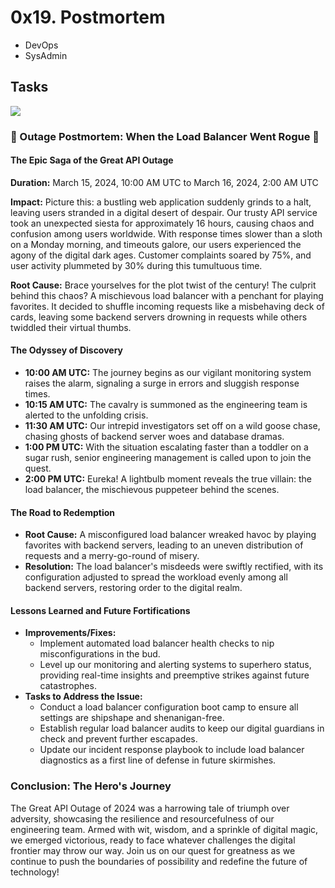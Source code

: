 # 0x19. Postmortem
+ DevOps
+ SysAdmin

## Tasks
<img src="https://twitter.com/devopsreact/status/834887829486399488"/>

### 🚀 Outage Postmortem: When the Load Balancer Went Rogue 🚨

#### The Epic Saga of the Great API Outage

**Duration:** March 15, 2024, 10:00 AM UTC to March 16, 2024, 2:00 AM UTC

**Impact:** Picture this: a bustling web application suddenly grinds to a halt, leaving users stranded in a digital desert of despair. Our trusty API service took an unexpected siesta for approximately 16 hours, causing chaos and confusion among users worldwide. With response times slower than a sloth on a Monday morning, and timeouts galore, our users experienced the agony of the digital dark ages. Customer complaints soared by 75%, and user activity plummeted by 30% during this tumultuous time.

**Root Cause:** Brace yourselves for the plot twist of the century! The culprit behind this chaos? A mischievous load balancer with a penchant for playing favorites. It decided to shuffle incoming requests like a misbehaving deck of cards, leaving some backend servers drowning in requests while others twiddled their virtual thumbs.

#### The Odyssey of Discovery

- **10:00 AM UTC:** The journey begins as our vigilant monitoring system raises the alarm, signaling a surge in errors and sluggish response times.
- **10:15 AM UTC:** The cavalry is summoned as the engineering team is alerted to the unfolding crisis.
- **11:30 AM UTC:** Our intrepid investigators set off on a wild goose chase, chasing ghosts of backend server woes and database dramas.
- **1:00 PM UTC:** With the situation escalating faster than a toddler on a sugar rush, senior engineering management is called upon to join the quest.
- **2:00 PM UTC:** Eureka! A lightbulb moment reveals the true villain: the load balancer, the mischievous puppeteer behind the scenes.

#### The Road to Redemption

- **Root Cause:** A misconfigured load balancer wreaked havoc by playing favorites with backend servers, leading to an uneven distribution of requests and a merry-go-round of misery.
- **Resolution:** The load balancer's misdeeds were swiftly rectified, with its configuration adjusted to spread the workload evenly among all backend servers, restoring order to the digital realm.

#### Lessons Learned and Future Fortifications

- **Improvements/Fixes:**
  - Implement automated load balancer health checks to nip misconfigurations in the bud.
  - Level up our monitoring and alerting systems to superhero status, providing real-time insights and preemptive strikes against future catastrophes.
- **Tasks to Address the Issue:**
  - Conduct a load balancer configuration boot camp to ensure all settings are shipshape and shenanigan-free.
  - Establish regular load balancer audits to keep our digital guardians in check and prevent further escapades.
  - Update our incident response playbook to include load balancer diagnostics as a first line of defense in future skirmishes.

### Conclusion: The Hero's Journey

The Great API Outage of 2024 was a harrowing tale of triumph over adversity, showcasing the resilience and resourcefulness of our engineering team. Armed with wit, wisdom, and a sprinkle of digital magic, we emerged victorious, ready to face whatever challenges the digital frontier may throw our way. Join us on our quest for greatness as we continue to push the boundaries of possibility and redefine the future of technology!
